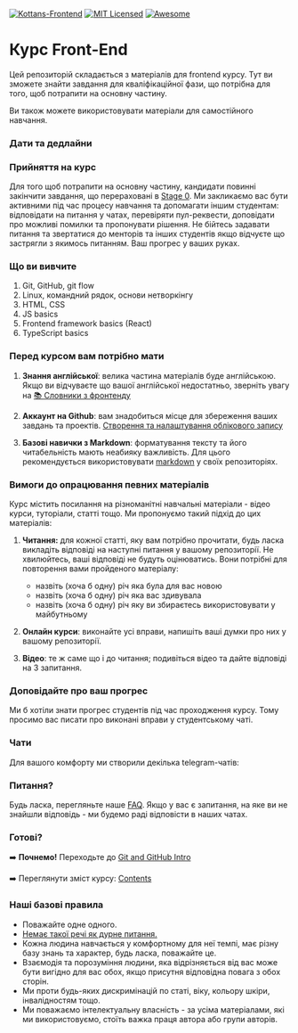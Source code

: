 [![Kottans-Frontend][icon-kottans]][kottans-frontend]
[![MIT Licensed][icon-mit]][license]
[![Awesome][icon-awesome]][awesome]
&nbsp;&nbsp;&nbsp;&nbsp;&nbsp;&nbsp;

# Курс Front-End

Цей репозиторій складається з матеріалів для frontend курсу. Тут ви зможете
знайти завдання для кваліфікаційної фази, що потрібна для того, щоб потрапити на
основну частину.

Ви також можете використовувати матеріали для самостійного навчання.

### Дати та дедлайни

<!-- TODO: Dates -->

### Прийняття на курс

Для того щоб потрапити на основну частину, кандидати повинні закінчити завдання,
що перераховані в [Stage 0](contents.md). Ми закликаємо вас бути активними під час процесу
навчання та допомагати іншим студентам: відповідати на питання у чатах,
перевіряти пул-реквести, доповідати про можливі помилки та пропонувати рішення.
Не бійтесь задавати питання та звертатися до менторів та інших студентів якщо
відчуєте що застрягли з якимось питанням. Ваш прогрес у ваших руках.

### Що ви вивчите

1. Git, GitHub, git flow
1. Linux, командний рядок, основи нетворкінгу
1. HTML, CSS
1. JS basics
1. Frontend framework basics (React)
1. TypeScript basics

### Перед курсом вам потрібно мати

1. __Знання англійської__: велика частина матеріалів буде англійською. Якщо ви
відчуваєте що вашої англійської недостатньо, зверніть увагу на
[📚 Словники з фронтенду][frontend-dicts]

1. __Аккаунт на Github__: вам знадобиться місце для збереження ваших завдань та
проектів. [Створення та налаштування облікового запису](https://git-scm.com/book/uk/v2/GitHub-%D0%A1%D1%82%D0%B2%D0%BE%D1%80%D0%B5%D0%BD%D0%BD%D1%8F-%D1%82%D0%B0-%D0%BD%D0%B0%D0%BB%D0%B0%D1%88%D1%82%D1%83%D0%B2%D0%B0%D0%BD%D0%BD%D1%8F-%D0%BE%D0%B1%D0%BB%D1%96%D0%BA%D0%BE%D0%B2%D0%BE%D0%B3%D0%BE-%D0%B7%D0%B0%D0%BF%D0%B8%D1%81%D1%83)

1. __Базові навички з Markdown__: форматування тексту та його читабельність
мають неабияку важливість. Для цього рекомендується використовувати
[markdown][markdown] у своїх репозиторіях.

### Вимоги до опрацювання певних матеріалів

Курс містить посилання на різноманітні навчальні матеріали - відео курси,
туторіали, статті тощо. Ми пропонуємо такий підхід до цих матеріалів:

1. __Читання:__ для кожної статті, яку вам потрібно прочитати, будь ласка
викладіть відповіді на наступні питання у вашому репозиторії. Не хвилюйтесь,
ваші відповіді не будуть оцінюватись. Вони потрібні для повторення вами
пройденого матеріалу:
    - назвіть (хоча б одну) річ яка була для вас новою
    - назвіть (хоча б одну) річ яка вас здивувала
    - назвіть (хоча б одну) річ яку ви збираєтесь використовувати у майбутньому

1. __Онлайн курси__: виконайте усі вправи, напишіть ваші думки про них у вашому
репозиторії.

1. __Відео__: те ж саме що і до читання; подивіться відео та дайте відповіді на
3 запитання.

### Доповідайте про ваш прогрес

Ми б хотіли знати прогрес студентів під час проходження курсу. Тому просимо вас
писати про виконані вправи у студентському чаті.

### Чати

Для вашого комфорту ми створили декілька telegram-чатів:

<!-- TODO: Telegram chat links -->

### Питання?

Будь ласка, перегляньте наше [FAQ](faq.md). Якщо у вас є запитання, на яке ви не
знайшли відповідь - ми будемо раді відповісти в наших чатах.

### Готові?

➡️ __Почнемо!__ Переходьте до [Git and GitHub Intro](tasks/git-intro.md)

➡️ Переглянути зміст курсу: [Contents](contents.md)

### Наші базові правила

- Поважайте одне одного.
- [Немає такої речі як дурне питання.][wiki-stupid-question]
- Кожна людина навчається у комфортному для неї темпі, має різну базу знань та
характер, будь ласка, поважайте це.
- Взаємодія та порозуміння людини, яка відрізняється від вас може бути вигідно
для вас обох, якщо присутня відповідна повага з обох сторін.
- Ми проти будь-яких дискримінацій по статі, віку, кольору шкіри, інвалідностям
тощо.
- Ми поважаємо інтелектуальну власність - за усіма матеріалами, які ми
використовуємо, стоїть важка праця автора або групи авторів.

[icon-mit]: https://img.shields.io/badge/license-MIT-blue.svg
[icon-ideas]: https://img.shields.io/badge/google--doc-ideas-ff69b4.svg
[icon-awesome]: https://cdn.rawgit.com/sindresorhus/awesome/d7305f38d29fed78fa85652e3a63e154dd8e8829/media/badge.svg
[license]: https://github.com/Kottans/web/blob/master/LICENSE.md
[awesome]: https://github.com/sindresorhus/awesome#front-end-development
[ideas]: https://docs.google.com/spreadsheets/d/1bZJhYjK3VHOS2HmQb2Fs4aHfEBt8mp1F09j9nEEDaqE/edit#gid=818017811
[frontend-dicts]: https://github.com/web-standards-ru/dictionary
[markdown]: https://help.github.com/categories/writing-on-github/
[wiki-stupid-question]: https://en.wikipedia.org/wiki/No_such_thing_as_a_stupid_question
[icon-kottans]: https://img.shields.io/badge/%3D(%5E.%5E)%3D-frontend-yellow.svg
[kottans-frontend]: https://github.com/kottans/frontend

